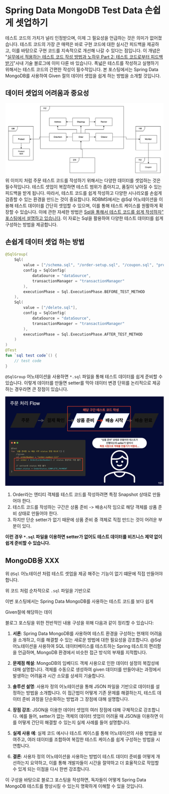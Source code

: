 # Spring Data MongoDB Test Data 손쉽게 셋업하기

테스트 코드의 가치가 널리 인정받으며, 이제 그 필요성을 언급하는 것은 의미가 없어졌습니다. 테스트 코드의 가장 큰 매력은 바로 구현 코드에 대한 실시간 피드백을 제공하고, 이를 바탕으로 구현 코드를 지속적으로 개선해 나갈 수 있다는 점입니다. 이 개념은 "[실무에서 적용하는 테스트 코드 작성 방법과 노하우 Part 2: 테스트 코드로부터 피드백 받기](https://tech.kakaopay.com/post/mock-test-code-part-2/)"사내 기술 블로그에 이미 다룬 바 있습니다. 폭넓은 테스트를 작성하고 실행하기 위해서는 테스트 코드의 간편한 작성이 필수적입니다. 본 포스팅에서는 Spring Data MongoDB를 사용하여 Given 절의 데이터 셋업을 쉽게 하는 방법을 소개할 것입니다.

## 데이터 셋업의 어려움과 중요성

![](https://raw.githubusercontent.com/cheese10yun/blog-sample/master/intellij-test/intellij-test/images/layer-4.png)
위 이미지 처럼 주문 테스트 코드를 작성하기 위해서는 다양한 데이터를 셋업하는 것은 필수적입니다. 테스트 셋업이 복잡하면 테스트 범위가 좁아지고, 품질이 낮아질 수 있는 피드백을 받게 됩니다. 따라서, 테스트 코드를 쉽게 작성하고 다양한 시나리오를 손쉽게 검증할 수 있는 환경을 만드는 것이 중요합니다. RDBMS에서는 @Sql 어노테이션을 이용해 테스트 데이터를 간단히 셋업할 수 있으며, 이를 통해 테스트 케이스를 원활하게 확장할 수 있습니다. 이에 관한 자세한 방법은 [Sql을 통해서 테스트 코드를 쉽게 작성하자" 포스팅에서 설명하고 있습니다](https://cheese10yun.github.io/sql-test/). 이 자료는 Sql을 활용하여 다양한 테스트 데이터를 쉽게 구성하는 방법을 제공합니다.

## 손쉽게 데이터 셋업 하는 방법

```kotlin
@SqlGroup(
    Sql(
        value = ["/schema.sql", "/order-setup.sql", "/coupon.sql", "product.sql"],
        config = SqlConfig(
            dataSource = "dataSource",
            transactionManager = "transactionManager"
        ),
        executionPhase = Sql.ExecutionPhase.BEFORE_TEST_METHOD
    ),
    Sql(
        value = ["/delete.sql"],
        config = SqlConfig(
            dataSource = "dataSource",
            transactionManager = "transactionManager"
        ),
        executionPhase = Sql.ExecutionPhase.AFTER_TEST_METHOD
    )
)
@Test
fun `sql test code`() {
    // test code
}
```

`@SqlGroup` 어노테이션을 사용하면 `*.sql` 파일을 통해 테스트 데이터를 쉽게 준비할 수 있습니다. 이렇게 데이터를 만들면 setter를 막아 데이터 변경 단위를 논리적으로 제공하는 경우라면 큰 장점이 있습니다.

![](https://raw.githubusercontent.com/cheese10yun/blog-sample/master/intellij-test/intellij-test/images/order-flow.003.jpeg)

1. Order라는 엔티티 객체를 테스트 코드를 작성하려면 특정 Snapshot 상태로 만들어야 한다.
2. 테스트 코드를 작성하는 구간은 상품 준비 -> 배송시작 임으로 해당 객체를 상품 준비 상태로 만들어야 한다.
3. 하지만 단순 setter가 없기 때문에 상품 준비 중 객체로 직접 만드는 것이 어려운 부분이 있다.

**이런 경우 `*.sql` 파일을 이용하면 setter가 없어도 테스트 데이터를 비즈니스 제약 없이 쉽게 준비할 수 있습니다.**

## MongoDB용 XXX

위 `@Sql` 어노테이션 처럼 테스트 셋업을 제공 해주는 기능이 없기 떄문에 직접 만들어야 합니다.

위 코드 처럼 순차적으로 `.sql` 파일을 기반으로

이번 포스팅에서는 Spring Data MongoDB를 사용하는 테스트 코드를 보다 쉽게

Given절에 해당하는 데이

블로그 포스팅을 위한 전반적인 내용 구성을 위해 다음과 같이 정리할 수 있습니다:

1. **서론**: Spring Data MongoDB를 사용하여 테스트 환경을 구성하는 현재의 어려움을 소개하고, 이를 해결할 수 있는 새로운 방법에 대한 필요성을 강조합니다. @Sql 어노테이션을 사용하여 SQL 데이터베이스를 테스트하는 Spring 테스트의 편리함을 언급하며, MongoDB 환경에서 비슷한 접근 방식의 부재를 지적합니다.

2. **문제점 해설**: MongoDB의 임베디드 객체 사용으로 인한 데이터 설정의 복잡성에 대해 설명합니다. 객체를 수동으로 생성하여 given 데이터를 만들어내는 과정에서 발생하는 어려움과 시간 소모를 상세히 기술합니다.

3. **솔루션 설명**: 사용자 정의 어노테이션을 통해 JSON 파일을 기반으로 데이터를 설정하는 방법을 소개합니다. 이 접근법이 어떻게 기존 문제를 해결하는지, 테스트 데이터 준비 과정을 단순화하는 방법과 그 장점에 대해 설명합니다.

4. **장점 강조**: JSON을 이용한 데이터 셋업의 여러 장점에 대해 구체적으로 강조합니다. 예를 들어, setter가 없는 객체의 데이터 셋업이 어려울 때 JSON을 이용하면 이를 어떻게 간단히 해결할 수 있는지 실제 사례를 들어 설명합니다.

5. **실제 사용 예**: 실제 코드 예시나 테스트 케이스를 통해 어노테이션의 사용 방법을 보여주고, 여러 데이터를 조합하여 복잡한 테스트 케이스를 쉽게 구성하는 방법을 시연합니다.

6. **결론**: 사용자 정의 어노테이션을 사용하는 방법이 테스트 데이터 준비를 어떻게 개선하는지 요약하고, 이를 통해 개발자들이 시간을 절약하고 더 효율적으로 작업할 수 있게 되는 이점을 다시 한번 강조합니다.

이 구성을 바탕으로 블로그 포스팅을 작성하면, 독자들이 어떻게 Spring Data MongoDB 테스트를 향상시킬 수 있는지 명확하게 이해할 수 있을 것입니다.